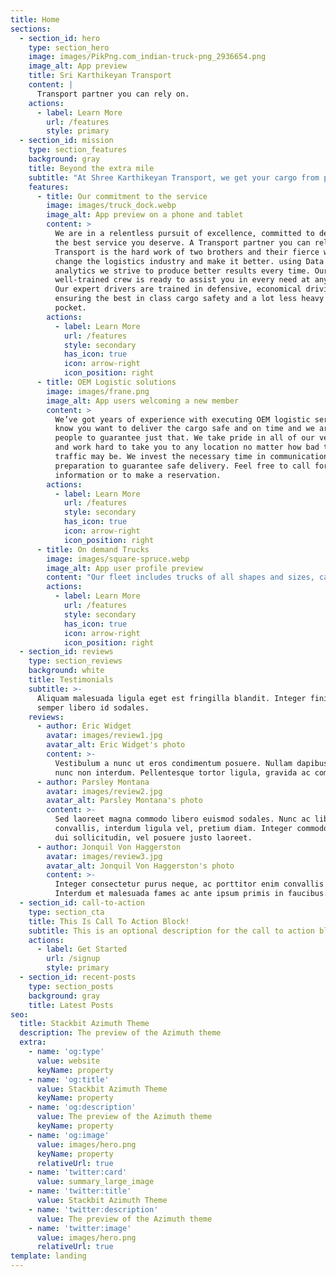 ```yaml
---
title: Home
sections:
  - section_id: hero
    type: section_hero
    image: images/PikPng.com_indian-truck-png_2936654.png
    image_alt: App preview
    title: Sri Karthikeyan Transport
    content: |
      Transport partner you can rely on.
    actions:
      - label: Learn More
        url: /features
        style: primary
  - section_id: mission
    type: section_features
    background: gray
    title: Beyond the extra mile
    subtitle: "At Shree Karthikeyan Transport, we get your cargo from point A to B with safety and with ease.\_We thrive for customer satisfaction working hard to go beyond the extra mile: we’ll work whenever our clients need us, offering worry-free, quality service at a great price. Contact us today, we've got you covered."
    features:
      - title: Our commitment to the service
        image: images/truck_dock.webp
        image_alt: App preview on a phone and tablet
        content: >
          We are in a relentless pursuit of excellence, committed to delivering
          the best service you deserve. A Transport partner you can rely on, S.K
          Transport is the hard work of two brothers and their fierce will to
          change the logistics industry and make it better. using Data and
          analytics we strive to produce better results every time. Our
          well-trained crew is ready to assist you in every need at any time,
          Our expert drivers are trained in defensive, economical driving
          ensuring the best in class cargo safety and a lot less heavy on the
          pocket.
        actions:
          - label: Learn More
            url: /features
            style: secondary
            has_icon: true
            icon: arrow-right
            icon_position: right
      - title: OEM Logistic solutions
        image: images/frane.png
        image_alt: App users welcoming a new member
        content: >
          We’ve got years of experience with executing OEM logistic services. We
          know you want to deliver the cargo safe and on time and we are the
          people to guarantee just that. We take pride in all of our vehicles
          and work hard to take you to any location no matter how bad the
          traffic may be. We invest the necessary time in communication and
          preparation to guarantee safe delivery. Feel free to call for more
          information or to make a reservation.
        actions:
          - label: Learn More
            url: /features
            style: secondary
            has_icon: true
            icon: arrow-right
            icon_position: right
      - title: On demand Trucks
        image: images/square-spruce.webp
        image_alt: App user profile preview
        content: "Our fleet includes trucks of all shapes and sizes, catering to your needs. Flat beds, closed containers, Vehicle carriers, up to 16 tonne capacity vehicles are currently\_available, and we are growing every day, adding new members to our fleet constantly, our partner program enables us to collaborate with other fleet owners to enable seamless transportation.\n"
        actions:
          - label: Learn More
            url: /features
            style: secondary
            has_icon: true
            icon: arrow-right
            icon_position: right
  - section_id: reviews
    type: section_reviews
    background: white
    title: Testimonials
    subtitle: >-
      Aliquam malesuada ligula eget est fringilla blandit. Integer finibus
      semper libero id sodales.
    reviews:
      - author: Eric Widget
        avatar: images/review1.jpg
        avatar_alt: Eric Widget's photo
        content: >-
          Vestibulum a nunc ut eros condimentum posuere. Nullam dapibus quis
          nunc non interdum. Pellentesque tortor ligula, gravida ac commodo eu.
      - author: Parsley Montana
        avatar: images/review2.jpg
        avatar_alt: Parsley Montana's photo
        content: >-
          Sed laoreet magna commodo libero euismod sodales. Nunc ac libero
          convallis, interdum ligula vel, pretium diam. Integer commodo sem at
          dui sollicitudin, vel posuere justo laoreet.
      - author: Jonquil Von Haggerston
        avatar: images/review3.jpg
        avatar_alt: Jonquil Von Haggerston's photo
        content: >-
          Integer consectetur purus neque, ac porttitor enim convallis vitae.
          Interdum et malesuada fames ac ante ipsum primis in faucibus.
  - section_id: call-to-action
    type: section_cta
    title: This Is Call To Action Block!
    subtitle: This is an optional description for the call to action block.
    actions:
      - label: Get Started
        url: /signup
        style: primary
  - section_id: recent-posts
    type: section_posts
    background: gray
    title: Latest Posts
seo:
  title: Stackbit Azimuth Theme
  description: The preview of the Azimuth theme
  extra:
    - name: 'og:type'
      value: website
      keyName: property
    - name: 'og:title'
      value: Stackbit Azimuth Theme
      keyName: property
    - name: 'og:description'
      value: The preview of the Azimuth theme
      keyName: property
    - name: 'og:image'
      value: images/hero.png
      keyName: property
      relativeUrl: true
    - name: 'twitter:card'
      value: summary_large_image
    - name: 'twitter:title'
      value: Stackbit Azimuth Theme
    - name: 'twitter:description'
      value: The preview of the Azimuth theme
    - name: 'twitter:image'
      value: images/hero.png
      relativeUrl: true
template: landing
---
```

